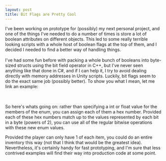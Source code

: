 ```yaml
---
layout: post
title: Bit Flags are Pretty Cool
---
```


I've been working on prototype for (possibly) my next personal project, and one of the things I've needed to do a number of times is store a lot of boolean attributes on different objects. This led to some really terrible looking scripts with a whole host of boolean flags at the top of them, and I decided I needed to find a better way of handling things. 
<br>
<br>
I've had some fun before with packing a whole bunch of booleans into byte-sized structs using the bit field operator in C++, but I've never seen anything like that done in C#, and if I can help it, I try to avoid dealing directly with memory addresses in Unity scripts. Luckily, bit flags seem to do the exact same job (possibly better). To show you what I mean, let me link an example:
<br>
<br>

<script src="https://gist.github.com/khalladay/5432282.js" class="gist">&nbsp;</script>

<br>
So here's whats going on: rather than specifying a int or float value for the members of the enum, you can assign each of them a hex number. Provided each of these hex numbers match up to the values represented by each bit in a byte (powers of 2), you can use all of the regular bitwise operations with these new enum values. 

<script src="https://gist.github.com/khalladay/a5ecf560b97f746829b1.js" class="gist">&nbsp;</script>

Provided the player can only have 1 of each item, you could do an entire inventory this way (not that I think that would be the greatest idea). Nevertheless, it's certainly handy for fast prototyping, and I'm sure that less contrived examples will find their way into production code at some point. 
